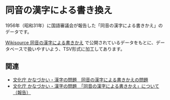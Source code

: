 # 同音の漢字による書き換え

1956年（昭和31年）に国語審議会が報告した「同音の漢字による書きかえ」のデータです。

[Wikisource 同音の漢字による書きかえ](https://ja.wikisource.org/wiki/%E5%90%8C%E9%9F%B3%E3%81%AE%E6%BC%A2%E5%AD%97%E3%81%AB%E3%82%88%E3%82%8B%E6%9B%B8%E3%81%8D%E3%81%8B%E3%81%88) で公開されているデータをもとに、データベースで扱いやすいよう、TSV形式に加工してあります。

## 関連

- [文化庁 かなづかい・漢字の問題　同音の漢字による書きかえの問題](https://www.bunka.go.jp/kokugo_nihongo/sisaku/joho/joho/kakuki/03/bukai03/02.html)
- [文化庁 かなづかい・漢字の問題　「同音の漢字による書きかえ」について（報告）](https://www.bunka.go.jp/kokugo_nihongo/sisaku/joho/joho/kakuki/03/bukai03/03.html)

